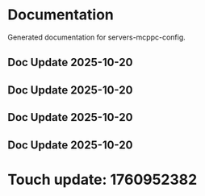 # Documentation

Generated documentation for servers-mcppc-config.

## Doc Update 2025-10-20

## Doc Update 2025-10-20

## Doc Update 2025-10-20

## Doc Update 2025-10-20

# Touch update: 1760952382
